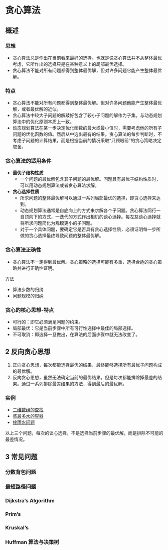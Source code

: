 # 贪心算法

## 概述

### 思想
* 贪心算法总是作出在当前看来最好的选择。也就是说贪心算法并不从整体最优考虑，它所作出的选择只是在某种意义上的局部最优选择。
* 贪心算法不能对所有问题都得到整体最优解，但对许多问题它能产生整体最优解。
### 特点
* 贪心算法不能对所有问题都得到整体最优解。但对许多问题他能产生整体最优解，或者最优解的近似。
* 贪心算法中较大子问题的解敲好包含了较小子问题的解作为子集。与动态规划算法中的优化原则本质上一致。
* 动态规划算法在某一步决定优化函数的最大或最小值时，需要考虑他的所有子问题的优化函数的值。然后从中选出最有的结果。贪心算法的每步判断时，不考虑子问题的计算结果，而是根据当前的情况采取“只顾眼前”的贪心策略决定取舍。

### 贪心算法的适用条件
* **最优子结构性质**
  * 一个问题的最优解包含其子问题的最优解。问题具有最优子结构性质时，可以用动态规划算法或者贪心算法求解。
* **贪心选择性质**
  * 所求问题的整体最优解可以通过一系列局部最优的选择，即贪心选择来达到。
  * 动态规划算法通常是自底向上的方式来求解各个子问题。贪心算法同行一自顶向下的方式，一迭代的方式作出相机的谈心选择。每左慈谈心选择就将所求问题简化为规模更小的子问题。
  * 对于一个具体问题，要确定它是否具有贪心选择性质，必须证明每一步所做的贪心选择最终导致问题的整体最优解。

### 贪心算法正确性
* 贪心算法不一定得到最优解。贪心策略的选择可能有多重，选择合适的贪心策略并进行正确性证明。

方法
* 算法步数的归纳
* 问题规模的归纳

### 贪心的核心思想-特点

* 可行的：即它必须满足问题的约束。
* 局部最优：它是当前步骤中所有可行性选择中最佳的局部选择。
* 不可取消：即选择一旦做出，在算法的后面步骤中就无法改变了。

## 2 反向贪心思想

1. 正向贪心思想，每次都能选择最优的结果，最终能够选择所有最优子问题构成的最优解。
2. 反向贪心思想，虽然无法确定当前的最优结果。但是每次都能排除掉最差的结果。通过一系列排除最差结果的方法，得到最后的最优解。

### 实例

* [二维数组的查找](../C类：问题类型算法/1.2%20二维数组查找.md)
* [盛最多水的容器](../B类：数据结构算法/4.3%20数组与滑动窗口.md)
* [接雨水问题](../B类：数据结构算法/3.3%20接雨水问题.md)

以上三个问题，每次的谈心选择，不是选择当前步骤的最优解，而是排除不可能的最差情况。



## 3 常见问题
### 分数背包问题
### 最短路径问题
### Dijkstra’s Algorithm
### Prim’s
### Kruskal’s
### Huffman 算法与决策树
